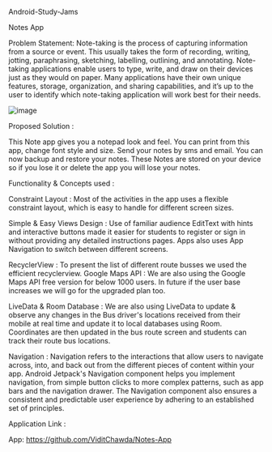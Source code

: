 Android-Study-Jams

Notes App

Problem Statement:
Note-taking is the process of capturing information from a source or event. This usually takes the form of recording, writing, jotting, paraphrasing, sketching, labelling, outlining, and annotating. Note-taking applications enable users to type, write, and draw on their devices just as they would on paper. Many applications have their own unique features, storage, organization, and sharing capabilities, and it’s up to the user to identify which note-taking application will work best for their needs.

![image](https://i.postimg.cc/DfRHnMPx/vidit.jpg)



























Proposed Solution :

This Note app gives you a notepad look and feel. You can print from this app, change font style and size. Send your notes by sms and email. You can now backup and restore your notes. These Notes are stored on your device so if you lose it or delete the app you will lose your notes.

Functionality & Concepts used : 

Constraint Layout : Most of the activities in the app uses a flexible constraint layout, which is easy to handle for different screen sizes.

Simple & Easy Views Design : Use of familiar audience EditText with hints and interactive buttons made it easier for students to register or sign in without providing any detailed instructions pages. Apps also uses App Navigation to switch between different screens.

RecyclerView : To present the list of different route busses we used the efficient recyclerview. Google Maps API : We are also using the Google Maps API free version for below 1000 users. In future if the user base increases we will go for the upgraded plan too.

LiveData & Room Database : We are also using LiveData to update & observe any changes in the Bus driver's locations received from their mobile at real time and update it to local databases using Room. Coordinates are then updated in the bus route screen and students can track their route bus locations.

Navigation : Navigation refers to the interactions that allow users to navigate across, into, and back out from the different pieces of content within your app. Android Jetpack's Navigation component helps you implement navigation, from simple button clicks to more complex patterns, such as app bars and the navigation drawer. The Navigation component also ensures a consistent and predictable user experience by adhering to an established set of principles.

Application Link :

App: https://github.com/ViditChawda/Notes-App
